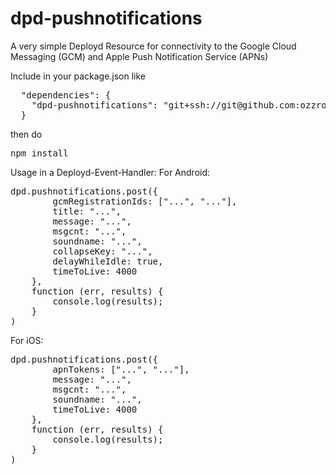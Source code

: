 dpd-pushnotifications
=======

A very simple Deployd Resource for connectivity to the Google Cloud Messaging (GCM) and Apple Push Notification Service (APNs)

Include in your package.json like
<pre>
  "dependencies": {
    "dpd-pushnotifications": "git+ssh://git@github.com:ozzroach/dpd-pushnotifications.git"
  }
</pre>
then do
<pre>
npm install
</pre>
Usage in a Deployd-Event-Handler:
For Android:
<pre>
dpd.pushnotifications.post({
		gcmRegistrationIds: ["...", "..."],
		title: "...",
		message: "...",
		msgcnt: "...",
		soundname: "...",
		collapseKey: "...",
		delayWhileIdle: true,
		timeToLive: 4000
	},
	function (err, results) {
    	console.log(results);
	}
)
</pre>
For iOS:
<pre>
dpd.pushnotifications.post({
		apnTokens: ["...", "..."],
		message: "...",
		msgcnt: "...",
		soundname: "...",
		timeToLive: 4000
	},
	function (err, results) {
    	console.log(results);
	}
)
</pre>